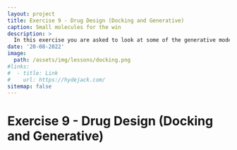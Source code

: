 ```yaml
---
layout: project
title: Exercise 9 - Drug Design (Docking and Generative)
caption: Small molecules for the win
description: >
  In this exercise you are asked to look at some of the generative models for small molecules we talked about in the lecture and see how well they work via docking.
date: '20-08-2022'
image: 
  path: /assets/img/lessons/docking.png
#links:
#  - title: Link
#    url: https://hydejack.com/
sitemap: false
---
```


# Exercise 9 - Drug Design (Docking and Generative)




